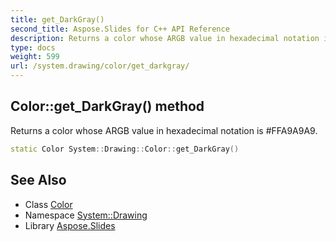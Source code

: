 ```yaml
---
title: get_DarkGray()
second_title: Aspose.Slides for C++ API Reference
description: Returns a color whose ARGB value in hexadecimal notation is #FFA9A9A9.
type: docs
weight: 599
url: /system.drawing/color/get_darkgray/
---
```

## Color::get_DarkGray() method


Returns a color whose ARGB value in hexadecimal notation is #FFA9A9A9.

```cpp
static Color System::Drawing::Color::get_DarkGray()
```

## See Also

* Class [Color](../)
* Namespace [System::Drawing](../../)
* Library [Aspose.Slides](../../../)